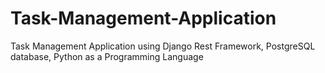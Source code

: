# Task-Management-Application
Task Management Application using Django Rest Framework, PostgreSQL database, Python as a Programming Language
